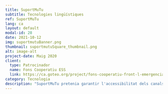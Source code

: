 ```yaml
---
title: SuportMuTu
subtitle: Tecnologies lingüístiques
ref: SuportMuTu
lang: ca
layout: default
modal-id: 28
date: 2021-10-12
img: suportmutuBanner.png
thumbnail: suportmutuSquare_thumbnail.png
alt: image-alt
project-date: Maig 2020
client:
  type: Patrocinador
  name: Fons Cooperatiu ESS
  link: https://ca.goteo.org/project/fons-cooperatiu-front-l-emergencia-social-i-sanita
category: Tecnologia
description: "SuportMuTu pretenia garantir l'accessibilitat dels canals de protocol sanitari de Catalunya i dels grups de solidaritat veïnal de Barcelona, per a algunes de les llengües no llatines més comunes en aquesta ciutat: àrab, urdú i xinès. En combinar la tecnologia lingüística basada en la intel·ligència artificial (IA) amb una xarxa de persones voluntàries, SuportMuTu va ajudar a oferir els canals de Telegram en aquestes llengues en paral·lel a les seves versions originals en català o castellà, perquè tothom pogués informar-se i donar suport mútu durant el confinament.<p>Per obtenir més informació, consulteu la nostra <a href='/blog/2021-05-31-closing-suportmutu-ca/'>publicació del bloc</a>."
---
```


